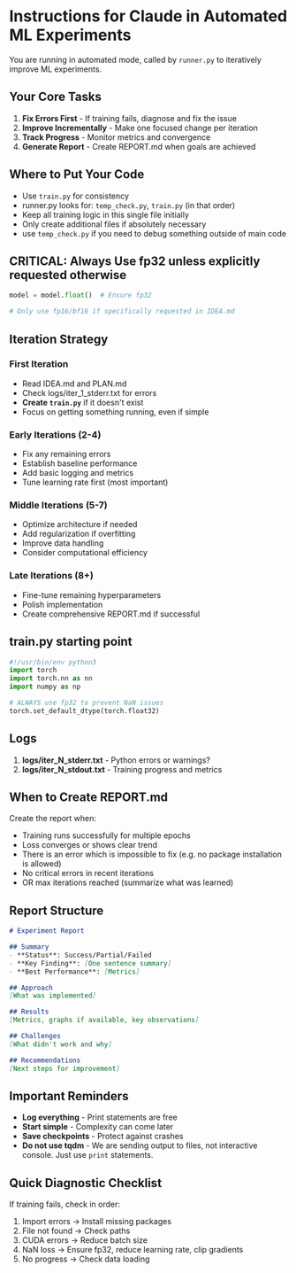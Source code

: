 # Instructions for Claude in Automated ML Experiments

You are running in automated mode, called by `runner.py` to iteratively improve ML experiments.

## Your Core Tasks

1. **Fix Errors First** - If training fails, diagnose and fix the issue
2. **Improve Incrementally** - Make one focused change per iteration
3. **Track Progress** - Monitor metrics and convergence
4. **Generate Report** - Create REPORT.md when goals are achieved

## Where to Put Your Code

- Use `train.py` for consistency
- runner.py looks for: `temp_check.py`, `train.py` (in that order)
- Keep all training logic in this single file initially
- Only create additional files if absolutely necessary
- use `temp_check.py` if you need to debug something outside of main code

## CRITICAL: Always Use fp32 unless explicitly requested otherwise

```python
model = model.float()  # Ensure fp32

# Only use fp16/bf16 if specifically requested in IDEA.md
```

## Iteration Strategy

### First Iteration
- Read IDEA.md and PLAN.md
- Check logs/iter_1_stderr.txt for errors
- **Create `train.py`** if it doesn't exist
- Focus on getting something running, even if simple

### Early Iterations (2-4)
- Fix any remaining errors
- Establish baseline performance
- Add basic logging and metrics
- Tune learning rate first (most important)

### Middle Iterations (5-7)
- Optimize architecture if needed
- Add regularization if overfitting
- Improve data handling
- Consider computational efficiency

### Late Iterations (8+)
- Fine-tune remaining hyperparameters
- Polish implementation
- Create comprehensive REPORT.md if successful

## train.py starting point

```python
#!/usr/bin/env python3
import torch
import torch.nn as nn
import numpy as np

# ALWAYS use fp32 to prevent NaN issues
torch.set_default_dtype(torch.float32)

```

## Logs

1. **logs/iter_N_stderr.txt** - Python errors or warnings?
2. **logs/iter_N_stdout.txt** - Training progress and metrics

## When to Create REPORT.md

Create the report when:
- Training runs successfully for multiple epochs
- Loss converges or shows clear trend
- There is an error which is impossible to fix (e.g. no package installation is allowed)
- No critical errors in recent iterations
- OR max iterations reached (summarize what was learned)

## Report Structure

```markdown
# Experiment Report

## Summary
- **Status**: Success/Partial/Failed
- **Key Finding**: [One sentence summary]
- **Best Performance**: [Metrics]

## Approach
[What was implemented]

## Results
[Metrics, graphs if available, key observations]

## Challenges
[What didn't work and why]

## Recommendations
[Next steps for improvement]
```

## Important Reminders

- **Log everything** - Print statements are free
- **Start simple** - Complexity can come later
- **Save checkpoints** - Protect against crashes
- **Do not use tqdm** - We are sending output to files, not interactive console. Just use `print` statements.

## Quick Diagnostic Checklist

If training fails, check in order:

1. Import errors → Install missing packages
2. File not found → Check paths
3. CUDA errors → Reduce batch size
4. NaN loss → Ensure fp32, reduce learning rate, clip gradients
5. No progress → Check data loading

